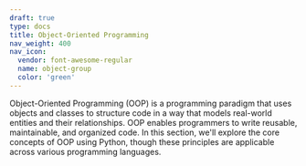 ```yaml
---
draft: true
type: docs
title: Object-Oriented Programming
nav_weight: 400
nav_icon:
  vendor: font-awesome-regular
  name: object-group
  color: 'green'
---
```


Object-Oriented Programming (OOP) is a programming paradigm that uses objects and classes to structure code in a way that models real-world entities and their relationships. OOP enables programmers to write reusable, maintainable, and organized code. In this section, we'll explore the core concepts of OOP using Python, though these principles are applicable across various programming languages.
